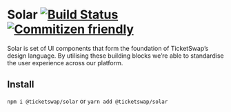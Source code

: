 # Solar [![Build Status](https://travis-ci.org/TicketSwap/solar.svg?branch=master)](https://travis-ci.org/TicketSwap/solar) [![Commitizen friendly](https://img.shields.io/badge/commitizen-friendly-brightgreen.svg)](http://commitizen.github.io/cz-cli/)

Solar is set of UI components that form the foundation of TicketSwap’s design language. By utilising these building blocks we’re able to standardise the user experience across our platform.

## Install

`npm i @ticketswap/solar` or `yarn add @ticketswap/solar`
